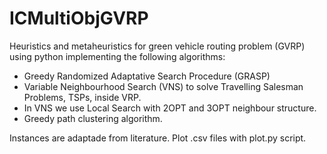 # ICMultiObjGVRP
Heuristics and metaheuristics for green vehicle routing problem (GVRP) using python implementing the following algorithms:
  - Greedy Randomized Adaptative Search Procedure (GRASP)
  - Variable Neighbourhood Search (VNS) to solve Travelling Salesman Problems, TSPs, inside VRP.
  - In VNS we use Local Search with 2OPT and 3OPT neighbour structure.
  - Greedy path clustering algorithm.

Instances are adaptade from literature.
Plot .csv files with plot.py script.
